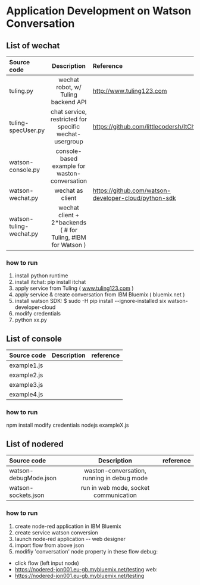# Application Development on Watson Conversation 
## List of wechat
|Source code | Description                       | Reference |
|:------------|:---------------------------------:|:---------|
|tuling.py | wechat robot, w/ Tuling backend API | http://www.tuling123.com|
|tuling-specUser.py | chat service, restricted for specific wechat-usergroup| https://github.com/littlecodersh/ItChat|
|watson-console.py | console-based example for waston-conversation|
|watson-wechat.py | wechat as client | https://github.com/watson-developer-cloud/python-sdk|
|watson-tuling-wechat.py | wechat client + 2*backends ( # for Tuling, #IBM for Watson )|

### how to run
1. install python runtime
2. install itchat: pip install itchat
3. apply service from Tuling ( www.tuling123.com )
4. apply service & create conversation from IBM Bluemix ( bluemix.net )
5. install watson SDK: $ sudo -H pip install --ignore-installed six watson-developer-cloud
6. modify credentials
7. python xx.py 

## List of console
|Source code | Description                       | reference |
|:-----------|:---------------------------------:|:---------|
|example1.js | | |
|example2.js | | |
|example3.js | | |
|example4.js | | |

### how to run
npm install
modify credentials
nodejs exampleX.js

## List of nodered
|Source code | Description                       | reference |
|:-----------|:---------------------------------:|:---------|
|watson-debugMode.json |waston-conversation, running in debug mode | |
|watson-sockets.json |run in web mode, socket communication | |

### how to run
1. create node-red application in IBM Bluemix
2. create service watson conversion
3. launch node-red application -- web designer
4. import flow from above json
5. modifiy 'conversation' node property in these flow
debug: 
- click flow (left input node)
- https://nodered-jon001.eu-gb.mybluemix.net/testing
web: 
- https://nodered-jon001.eu-gb.mybluemix.net/testing

